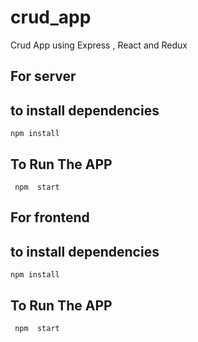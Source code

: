# crud_app
Crud App using Express , React and Redux

## For server

## to install dependencies
`npm install`

## To Run The APP
` npm  start`

## For frontend

## to install dependencies
`npm install`

## To Run The APP
` npm  start`

